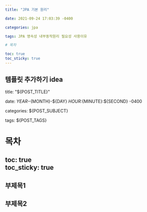 ```yaml
---
title: "JPA 기본 원리"

date: 2021-09-24 17:03:39 -0400

categories: jpa

tags: JPA 영속성 내부동작원리 필요성 사용이유

# 목차

toc: true  
toc_sticky: true
---
```


템플릿 추가하기 idea
---
title: "${POST_TITLE}"

date: ${YEAR}-${MONTH}-${DAY} ${HOUR}:${MINUTE}:${SECOND}  -0400

categories: ${POST_SUBJECT}

tags: ${POST_TAGS}
# 목차
toc: true  
toc_sticky: true
---

## 부제목1
## 부제목2